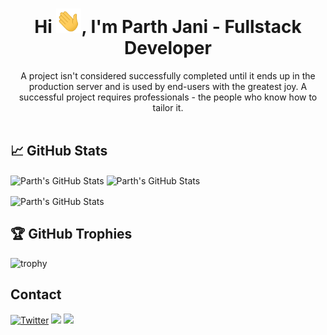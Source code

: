 <h1 align="center">Hi <img src="https://raw.githubusercontent.com/ABSphreak/ABSphreak/master/gifs/Hi.gif" width="40px" />, I'm Parth Jani - Fullstack Developer</h1>
<center>A project isn't considered successfully completed until it ends up in the production server and is used by end-users with the greatest joy. A successful project requires professionals - the people who know how to tailor it.</center><br/>

## &#x1f4c8; GitHub Stats

<img align="center" src="https://github-readme-stats.vercel.app/api/top-langs/?username=parthjani7&show_icons=true&count_private=true&icon_color=6b6b6b&bg_color=121212&title_color=e2e2e2&text_color=dbdbdb&layout=compact" alt="Parth's GitHub Stats" />

<img align="center" src="https://github-readme-stats.vercel.app/api?username=parthjani7&show_icons=true&line_height=27&count_private=true&icon_color=6b6b6b&bg_color=121212&title_color=e2e2e2&text_color=dbdbdb" alt="Parth's GitHub Stats" />

<img align="center" src="https://github-readme-streak-stats.herokuapp.com/?user=parthjani7&theme=dark" alt="Parth's GitHub Stats" /><br/>

## 🏆 GitHub Trophies

![trophy](https://github-profile-trophy.vercel.app/?username=parthjani7&theme=onedark)
<br/>
## Contact

<p align="left">
  <a href="https://twitter.com/parthjani7"><img alt="Twitter" title="Twitter" src="https://img.shields.io/badge/Twitter-1DA1F2?style=for-the-badge&logo=twitter&logoColor=white"/></a>
<a href="mailto:parthjani4@gmail.com"><img src="https://img.shields.io/badge/Gmail-D14836?style=for-the-badge&logo=gmail&logoColor=white" /></a>
<a href="https://www.upwork.com/fl/parthjani"><img src="https://img.shields.io/badge/Upwork-API?style=for-the-badge&logo=upwork&colorB=1d4354" /></a>
</p>